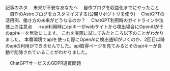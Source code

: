 記事のネタ
　未来が不安なあなたへ
　自作ブログを収益化までにやったこと
　自作のAstroブログをカスタマイズする(公開リポジトリを使う)
　ChatGPTの活用例、働き方の未来がどうなるのか？
　ChatGPT利用時のガイドラインや法律上の注意点
　->api利用時にapiキーがwebサイトから検出場合にOpenAIがそのapiキーを無効にします。
これを実際に試してみたところ以下のことがわかりました。
本番環境でapiを使った際にOpenAIに検出通知がいくのか、2回目以降のapiの利用ができませんでした。api取得ページを見てみるとそのapiキーが自動で削除されていることがわかりました。

　ChatGPTサービスのGDPR違反問題

　